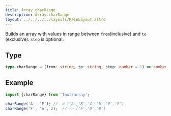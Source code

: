 ```yaml
---
title: Array.charRange
description: Array.charRange
layout: ../../../../layouts/MainLayout.astro
---
```

Builds an array with values in range between `from`(inclusive) and `to` (exclusive).
`step` is optional.

## Type

```ts
type charRange = (from: string, to: string, step: number = 1) => number[]
```

## Example

```ts
import {charRange} from 'fnxt/array';

charRange('A', 'F'); // -> ['A','B','C','D','E','F']
charRange('F', 'A', 2);  // -> ['F','D','B']
```
